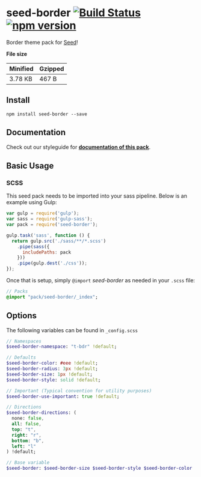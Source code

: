 # seed-border [![Build Status](https://travis-ci.org/helpscout/seed-border.svg?branch=master)](https://travis-ci.org/helpscout/seed-border) [![npm version](https://badge.fury.io/js/seed-border.svg)](https://badge.fury.io/js/seed-border)

Border theme pack for [Seed](https://github.com/helpscout/seed)!


**File size**

Minified | Gzipped
---|---
3.78 KB | 467 B


## Install
```
npm install seed-border --save
```


## Documentation

Check out our styleguide for **[documentation of this pack](http://style.helpscout.com/seed/packs/seed-border/)**.


## Basic Usage

### SCSS
This seed pack needs to be imported into your sass pipeline. Below is an example using Gulp:


```javascript
var gulp = require('gulp');
var sass = require('gulp-sass');
var pack = require('seed-border');

gulp.task('sass', function () {
  return gulp.src('./sass/**/*.scss')
    .pipe(sass({
      includePaths: pack
    }))
    .pipe(gulp.dest('./css'));
});
```

Once that is setup, simply `@import` *seed-border* as needed in your `.scss` file:

```sass
// Packs
@import "pack/seed-border/_index";
```

## Options

The following variables can be found in `_config.scss`

```sass
// Namespaces
$seed-border-namespace: "t-bdr" !default;

// Defaults
$seed-border-color: #eee !default;
$seed-border-radius: 3px !default;
$seed-border-size: 1px !default;
$seed-border-style: solid !default;

// Important (Typical convention for utility purposes)
$seed-border-use-important: true !default;

// Directions
$seed-border-directions: (
  none: false,
  all: false,
  top: "t",
  right: "r",
  bottom: "b",
  left: "l"
) !default;

// Base variable
$seed-border: $seed-border-size $seed-border-style $seed-border-color !default;
```
